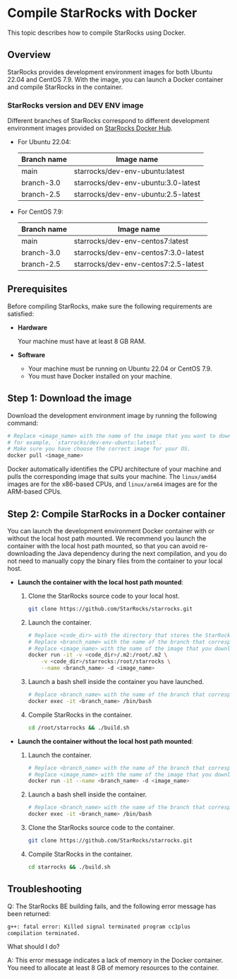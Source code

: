 # Compile StarRocks with Docker

This topic describes how to compile StarRocks using Docker.

## Overview

StarRocks provides development environment images for both Ubuntu 22.04 and CentOS 7.9. With the image, you can launch a Docker container and compile StarRocks in the container.

### StarRocks version and DEV ENV image

Different branches of StarRocks correspond to different development environment images provided on [StarRocks Docker Hub](https://hub.docker.com/u/starrocks).

- For Ubuntu 22.04:

  | **Branch name** | **Ima****ge na****me**              |
  | --------------- | ----------------------------------- |
  | main            | starrocks/dev-env-ubuntu:latest     |
  | branch-3.0      | starrocks/dev-env-ubuntu:3.0-latest |
  | branch-2.5      | starrocks/dev-env-ubuntu:2.5-latest |

- For CentOS 7.9:

  | **Branch name** | **Image name**                       |
  | --------------- | ------------------------------------ |
  | main            | starrocks/dev-env-centos7:latest     |
  | branch-3.0      | starrocks/dev-env-centos7:3.0-latest |
  | branch-2.5      | starrocks/dev-env-centos7:2.5-latest |

## Prerequisites

Before compiling StarRocks, make sure the following requirements are satisfied:

- **Hardware**

  Your machine must have at least 8 GB RAM.

- **Software**

  - Your machine must be running on Ubuntu 22.04 or CentOS 7.9.
  - You must have Docker installed on your machine.

## Step 1: Download the image

Download the development environment image by running the following command:

```Bash
# Replace <image_name> with the name of the image that you want to download, 
# for example, `starrocks/dev-env-ubuntu:latest`.
# Make sure you have choose the correct image for your OS.
docker pull <image_name>
```

Docker automatically identifies the CPU architecture of your machine and pulls the corresponding image that suits your machine. The `linux/amd64` images are for the x86-based CPUs, and `linux/arm64` images are for the ARM-based CPUs.

## Step 2: Compile StarRocks in a Docker container

You can launch the development environment Docker container with or without the local host path mounted. We recommend you launch the container with the local host path mounted, so that you can avoid re-downloading the Java dependency during the next compilation, and you do not need to manually copy the binary files from the container to your local host.

- **Launch the container with the local host path mounted**:

  1. Clone the StarRocks source code to your local host.

     ```Bash
     git clone https://github.com/StarRocks/starrocks.git
     ```

  2. Launch the container.

     ```Bash
     # Replace <code_dir> with the directory that stores the StarRocks source code.
     # Replace <branch_name> with the name of the branch that corresponds to the image name.
     # Replace <image_name> with the name of the image that you downloaded.
     docker run -it -v <code_dir>/.m2:/root/.m2 \
         -v <code_dir>/starrocks:/root/starrocks \
         --name <branch_name> -d <image_name>
     ```

  3. Launch a bash shell inside the container you have launched.

     ```Bash
     # Replace <branch_name> with the name of the branch that corresponds to the image name.
     docker exec -it <branch_name> /bin/bash
     ```

  4. Compile StarRocks in the container.

     ```Bash
     cd /root/starrocks && ./build.sh
     ```

- **Launch the container without the local host path mounted**:

  1. Launch the container.

     ```Bash
     # Replace <branch_name> with the name of the branch that corresponds to the image name.
     # Replace <image_name> with the name of the image that you downloaded.
     docker run -it --name <branch_name> -d <image_name>
     ```

  2. Launch a bash shell inside the container.

     ```Bash
     # Replace <branch_name> with the name of the branch that corresponds to the image name.
     docker exec -it <branch_name> /bin/bash
     ```

  3. Clone the StarRocks source code to the container.

     ```Bash
     git clone https://github.com/StarRocks/starrocks.git
     ```

  4. Compile StarRocks in the container.

     ```Bash
     cd starrocks && ./build.sh
     ```

## Troubleshooting

Q: The StarRocks BE building fails, and the following error message has been returned:

```Bash
g++: fatal error: Killed signal terminated program cc1plus
compilation terminated.
```

What should I do?

A: This error message indicates a lack of memory in the Docker container. You need to allocate at least 8 GB of memory resources to the container.

